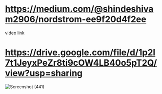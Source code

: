 # https://medium.com/@shindeshivam2906/nordstrom-ee9f20d4f2ee

video link 


# https://drive.google.com/file/d/1p2I7t1JeyxPeZr8ti9cOW4LB40o5pT2Q/view?usp=sharing
![Screenshot (441)](https://user-images.githubusercontent.com/99167331/177393255-a258165b-d42c-4e41-8b85-31742bd3e0df.png)
